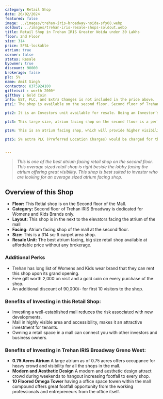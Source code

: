 ```yaml
---
category: Retail Shop
date: 26/02/2024
featured: false
image: ../images/trehan-iris-broadway-noida-sfs08.webp
soldout: ../images/trehan-iris-resale-shops-soldout.webp
title: Retail Shop in Trehan IRIS Greater Noida under 30 Lakhs
floor: 2nd Floor
size: 314
price: SFSL-lockable
atrium: true
corner: false
status: Resale
byowner: true
discount: 90000
brokerage: false
plc: 5%
name: Amit Singh
contactno: 8375924100
giftvisit : worth 2000*
giftbuy : Gold Coin
info: GST, PLC, and Extra Changes is not included in the price above.
ptz1: The shop is available on the second floor. Second floor of Trehan IRIS Broadway is dedicated for Womens and Kids Retail Stores.

ptz2: It is an Investors unit available for resale. Being an Investor’s unit being directly sold, there won’t be any brokerage included in the price.

ptz3: This large size, atrium facing shop on the second floor is a perfect match for an established womens and kids brand. Trehan already has tied up with multiple such brand for renting shops upon opening.

ptz4: This is an atrium facing shop, which will provide higher visibility and footfall. Therefore, a rental yield for this shops can be expected.

ptz5: 5% extra PLC (Preferred Location Charges) would be charged for this shop as the shop is atrium facing and right beside the escalators.


---
```


> _This is one of the best atrium facing retail shop on the second floor. This average sized retail shop is right beside the lobby facing the atrium offering great visibility. This shop is best suited to investor who are looking for an average sized atrium facing shop._

## Overview of this Shop
* **Floor:** This Retial shop is on the Second floor of the Mall.
* **Category:** Second floor of Trehan IRIS Broadway is dedicated for Womens and Kids Brands only.
* **Layout:** This shop is in the next to the elevators facing the atrium of the mall
* **Facing:** Atrium facing shop of the mall at the second floor.
* **Size:** This is a 314 sq-ft carpet area shop.
* **Resale Unit:** The best atrium facing, big size retail shop available at affordable price without any brokerage.

### Additional Perks
* Trehan has long list of Womens and Kids wear brand that they can rent this shop upon its grand opening.
* Free gift worth 2,000 on visit and a gold coin on every purchase of the shop.
* An additional discount of 90,000/- for first 10 visitors to the shop.

### Benefits of Investing in this Retail Shop:
* Investing a well-established mall reduces the risk associated with new developments.
* Mall in highly visible area and accessibility, makes it an attractive investment for tenants.
* Owning a retail space in a mall can connect you with other investors and business owners.

### Benefits of Investing in Trehan IRIS Broadway Greno West:
* **0.75 Acres Atrium** A large atrium as of 0.75 acres offers occupance for heavy crowd and visibility for all the shops in the mall.
* **Modern and Aesthetic Design** A modern and aesthetic design attract crowd during weekends to hangout increasing footfall to every shop.
* **10 Floored Omega Tower** having a office space towen within the mall compound offers great footfall opportunity from the working professionals and entrepreneurs from the office itself.